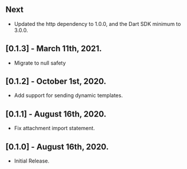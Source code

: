 ## Next

* Updated the http dependency to 1.0.0, and the Dart SDK minimum to 3.0.0.

## [0.1.3] - March 11th, 2021.

* Migrate to null safety

## [0.1.2] - October 1st, 2020.

* Add support for sending dynamic templates.

## [0.1.1] - August 16th, 2020.

* Fix attachment import statement.

## [0.1.0] - August 16th, 2020.

* Initial Release.
